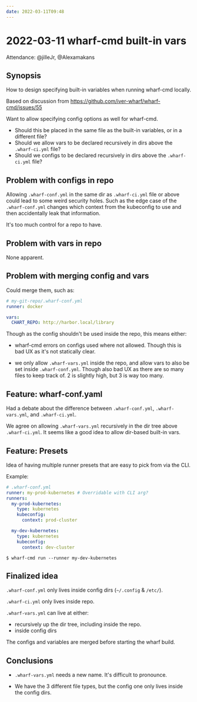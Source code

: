 ```yaml
---
date: 2022-03-11T09:48
---
```


# 2022-03-11 wharf-cmd built-in vars

Attendance: @jilleJr, @Alexamakans

## Synopsis

How to design specifying built-in variables when running wharf-cmd locally.

Based on discussion from https://github.com/iver-wharf/wharf-cmd/issues/55

Want to allow specifying config options as well for wharf-cmd.

- Should this be placed in the same file as the built-in variables, or in a different file?
- Should we allow vars to be declared recursively in dirs above the `.wharf-ci.yml` file?
- Should we configs to be declared recursively in dirs above the `.wharf-ci.yml` file?

## Problem with configs in repo

Allowing `.wharf-conf.yml` in the same dir as `.wharf-ci.yml` file or above could
lead to some weird security holes. Such as the edge case of the `.wharf-conf.yml`
changes which context from the kubeconfig to use and then accidentally leak that
information.

It's too much control for a repo to have.

## Problem with vars in repo

None apparent.

## Problem with merging config and vars

Could merge them, such as:

```yaml
# my-git-repo/.wharf-conf.yml
runner: docker

vars:
  CHART_REPO: http://harbor.local/library
```

Though as the config shouldn't be used inside the repo, this means either:

- wharf-cmd errors on configs used where not allowed. Though this is bad UX as it's not statically clear.

- we only allow `.wharf-vars.yml` inside the repo, and allow vars to also be set inside `.wharf-conf.yml`. Though also bad UX as there are so many files to keep track of. 2 is slightly high, but 3 is way too many.

## Feature: wharf-conf.yaml

Had a debate about the difference between `.wharf-conf.yml`, `.wharf-vars.yml`,
and `.wharf-ci.yml`.

We agree on allowing `.wharf-vars.yml` recursively in the dir tree above
`.wharf-ci.yml`. It seems like a good idea to allow dir-based built-in vars.

## Feature: Presets

Idea of having multiple runner presets that are easy to pick from via the CLI.

Example:

```yaml
# .wharf-conf.yml
runner: my-prod-kubernetes # Overridable with CLI arg?
runners:
  my-prod-kubernetes:
    type: kubernetes
    kubeconfig:
      context: prod-cluster

  my-dev-kubernetes:
    type: kubernetes
    kubeconfig:
      context: dev-cluster
```

```console
$ wharf-cmd run --runner my-dev-kubernetes
```

## Finalized idea

`.wharf-conf.yml` only lives inside config dirs (`~/.config` & `/etc/`).

`.wharf-ci.yml` only lives inside repo.

`.wharf-vars.yml` can live at either:

- recursively up the dir tree, including inside the repo.
- inside config dirs

The configs and variables are merged before starting the wharf build.

## Conclusions

- `.wharf-vars.yml` needs a new name. It's difficult to pronounce.

- We have the 3 different file types, but the config one only lives inside the
  config dirs.
